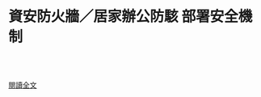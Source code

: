 # 資安防火牆／居家辦公防駭 部署安全機制

<!--more-->
<!--418-->
<br><br/>


[閱讀全文](https://money.udn.com/money/story/8944/5556114?from=edn_catenewest_story)


